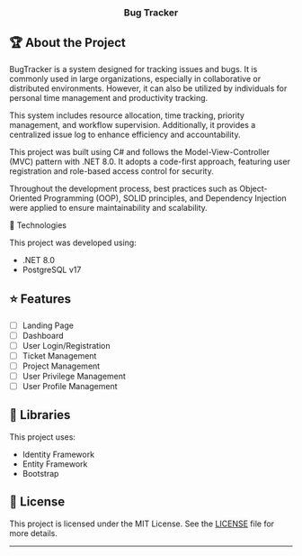 <h3 align="center">
  Bug Tracker
</h3>

## :trophy: About the Project

BugTracker is a system designed for tracking issues and bugs. It is commonly used in large organizations, especially in collaborative or distributed environments. However, it can also be utilized by individuals for personal time management and productivity tracking.

This system includes resource allocation, time tracking, priority management, and workflow supervision. Additionally, it provides a centralized issue log to enhance efficiency and accountability.

This project was built using C# and follows the Model-View-Controller (MVC) pattern with .NET 8.0. It adopts a code-first approach, featuring user registration and role-based access control for security.

Throughout the development process, best practices such as Object-Oriented Programming (OOP), SOLID principles, and Dependency Injection were applied to ensure maintainability and scalability.

:rocket: Technologies

This project was developed using:

- .NET 8.0
- PostgreSQL v17

## :star: Features

- [ ] Landing Page
- [ ] Dashboard
- [ ] User Login/Registration
- [ ] Ticket Management
- [ ] Project Management
- [ ] User Privilege Management
- [ ] User Profile Management

## :blue_book: Libraries

This project uses:

- Identity Framework
- Entity Framework
- Bootstrap

## :page_with_curl: License

This project is licensed under the MIT License. See the [LICENSE](LICENSE.md) file for more details.

---
